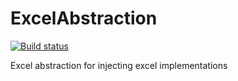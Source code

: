 ExcelAbstraction
================

[![Build status](https://ci.appveyor.com/api/projects/status/8c1rdt98dk27rvo4/branch/master?svg=true)](https://ci.appveyor.com/project/kellyselden/excelabstraction/branch/master)

Excel abstraction for injecting excel implementations
